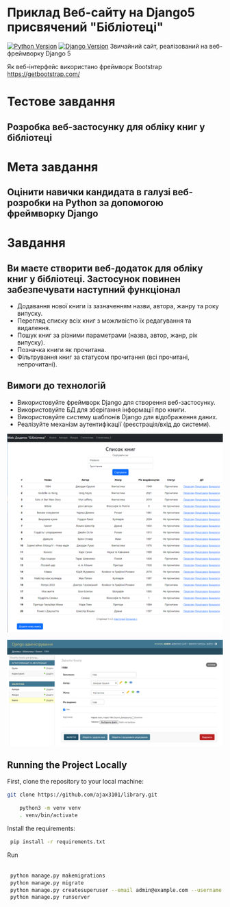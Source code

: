 # Приклад Веб-сайту на Django5 присвячений "Бібліотеці"

[![Python Version](https://img.shields.io/badge/python-3.11-brightgreen.svg)](https://python.org)
[![Django Version](https://img.shields.io/badge/django-5.0-brightgreen.svg)](https://djangoproject.com)
Звичайний сайт, реалізований на веб-фреймворку Django 5

Як веб-інтерфейс використано фреймворк Bootstrap <https://getbootstrap.com/>

# Тестове завдання

## Розробка веб-застосунку для обліку книг у бібліотеці

# Мета завдання

## Оцінити навички кандидата в галузі веб-розробки на Python за допомогою фреймворку Django

# Завдання

## Ви маєте створити веб-додаток для обліку книг у бібліотеці. Застосунок повинен забезпечувати наступний функціонал

- Додавання нової книги із зазначенням назви, автора, жанру та року випуску.
- Перегляд списку всіх книг з можливістю їх редагування та видалення.
- Пошук книг за різними параметрами (назва, автор, жанр, рік випуску).
- Позначка книги як прочитана.
- Фільтрування книг за статусом прочитання (всі прочитані, непрочитані).

## Вимоги до технологій

- Використовуйте фреймворк Django для створення веб-застосунку.
- Використовуйте БД для зберігання інформації про книги.
- Використовуйте систему шаблонів Django для відображення даних.
- Реалізуйте механізм аутентифікації (реєстрація/вхід до системи).

![Library на Django](/library_img.png)

![Admin на Django](/library_img2.png)

## Running the Project Locally

First, clone the repository to your local machine:

```bash
git clone https://github.com/ajax3101/library.git
```

```bash
    python3 -m venv venv
    . venv/bin/activate
 ```

Install the requirements:

```bash
 pip install -r requirements.txt
```

Run

```bash

 python manage.py makemigrations 
 python manage.py migrate
 python manage.py createsuperuser --email admin@example.com --username admin
 python manage.py runserver 
```
